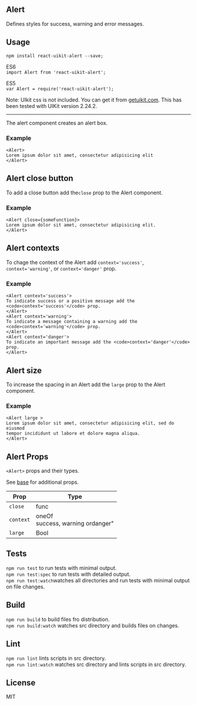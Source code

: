 <div><section><h1>Alert</h1><p>Defines styles for success, warning and error messages.</p></section><section><h2>Usage</h2><p><code>npm install react-uikit-alert --save;</code></p><p>ES6 <br/><code>import Alert from &#x27;react-uikit-alert&#x27;;</code><br/></p><p>ES5 <br/><code>var Alert = require(&#x27;react-uikit-alert&#x27;);</code></p><p><span class="uk-badge  uk-badge-danger">Note:</span>  UIkit css is not included. You can get it from <a href="http://getuikit.com/">getuikit.com</a>. This has been tested with UIKit version 2.24.2.</p><hr/><p>The alert component creates an alert box.</p><h3>Example</h3><pre><code>&lt;Alert&gt;
Lorem ipsum dolor sit amet, consectetur adipisicing elit
&lt;/Alert&gt;
</code></pre></section><section><h2>Alert close button</h2><p>To add a close button add the<code>close</code> prop to the Alert component.</p><h3>Example</h3><pre><code>&lt;Alert close={someFunction}&gt;
Lorem ipsum dolor sit amet, consectetur adipisicing elit.
&lt;/Alert&gt;
</code></pre></section><section><h2>Alert contexts</h2><p>To chage the context of the Alert add <code>context=&#x27;success&#x27;</code>, <code>context=&#x27;warning&#x27;</code>, or <code>context=&#x27;danger&#x27;</code> prop.</p><h3>Example</h3><pre><code>&lt;Alert context=&#x27;success&#x27;&gt;
To indicate success or a positive message add the &lt;code&gt;context=&#x27;success&#x27;&lt;/code&gt; prop.
&lt;/Alert&gt;
&lt;Alert context=&#x27;warning&#x27;&gt;
To indicate a message containing a warning add the &lt;code&gt;context=&#x27;warning&#x27;&lt;/code&gt; prop.
&lt;/Alert&gt;
&lt;Alert context=&#x27;danger&#x27;&gt;
To indicate an important message add the &lt;code&gt;context=&#x27;danger&#x27;&lt;/code&gt; prop.
&lt;/Alert&gt;
</code></pre></section><section><h2>Alert size</h2><p>To increase the spacing in an Alert add the <code>large</code> prop to the Alert component.</p><h3>Example</h3><pre><code>&lt;Alert large &gt;
Lorem ipsum dolor sit amet, consectetur adipisicing elit, sed do eiusmod
tempor incididunt ut labore et dolore magna aliqua.
&lt;/Alert&gt;
</code></pre></section><section><h2>Alert Props</h2><p><code>&lt;Alert&gt;</code> props and their types.</p><p>See <a href="https://github.com/otissv/react-uikit-base">base</a> for additional props.</p><table class="uk-table"><thead><tr><th>Prop</th><th>Type</th></tr></thead><tbody><tr><td><code>close</code></td><td>func</td></tr><tr><td><code>context</code></td><td>oneOf <br/>success, warning ordanger&quot;</td></tr><tr><td><code>large</code></td><td>Bool</td></tr></tbody></table></section><section><h2>Tests</h2><p><code>npm run test</code> to run tests with minimal output.<br/><code>npm run test:spec</code> to run tests with detailed output.<br/><code>npm run test:watch</code>watches all directories and run tests with minimal output on file changes.<br/></p></section><section><h2>Build</h2><p><code>npm run build</code> to build files fro distribution.<br/><code>npm run build:watch</code> watches src directory and builds files on changes.<br/></p></section><section><h2>Lint</h2><p><code>npm run lint</code> lints scripts in src directory.<br/><code>npm run lint:watch</code> watches src directory and lints scripts in src directory.<br/></p></section><section><h2>License</h2><p>MIT</p></section></div>